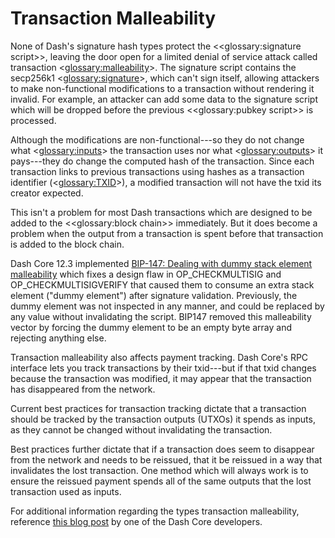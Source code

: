# Transaction Malleability

None of Dash's signature hash types protect the <<glossary:signature script>>, leaving the door open for a limited denial of service attack called transaction <<glossary:malleability>>. The signature script contains the secp256k1 <<glossary:signature>>, which can't sign itself, allowing attackers to make non-functional modifications to a transaction without rendering it invalid. For example, an attacker can add some data to the signature script which will be dropped before the previous <<glossary:pubkey script>> is processed.

Although the modifications are non-functional---so they do not change what <<glossary:inputs>> the transaction uses nor what <<glossary:outputs>> it pays---they do change the computed hash of the transaction. Since each transaction links to previous transactions using hashes as a transaction identifier (<<glossary:TXID>>), a modified transaction will not have the txid its creator expected.

This isn't a problem for most Dash transactions which are designed to be added to the <<glossary:block chain>> immediately. But it does become a problem when the output from a transaction is spent before that transaction is added to the block chain.

Dash Core 12.3 implemented [BIP-147: Dealing with dummy stack element malleability](https://github.com/bitcoin/bips/blob/master/bip-0147.mediawiki) which fixes a design flaw in OP_CHECKMULTISIG and OP_CHECKMULTISIGVERIFY that caused them to consume an extra stack element ("dummy element") after signature validation. Previously, the dummy element was not inspected in any manner, and could be replaced by any value without invalidating the script. BIP147 removed this malleability vector by forcing the dummy element to be an empty byte array and rejecting anything else.

Transaction malleability also affects payment tracking.  Dash Core's RPC interface lets you track transactions by their txid---but if that txid changes because the transaction was modified, it may appear that the transaction has disappeared from the network.

Current best practices for transaction tracking dictate that a transaction should be tracked by the transaction outputs (UTXOs) it spends as inputs, as they cannot be changed without invalidating the transaction.

Best practices further dictate that if a transaction does seem to disappear from the network and needs to be reissued, that it be reissued in a way that invalidates the lost transaction. One method which will always work is to ensure the reissued payment spends all of the same outputs that the lost transaction used as inputs.

For additional information regarding the types transaction malleability, reference [this blog post](https://blog.dash.org/segwit-lighting-rbf-in-dash-9536868ca861) by one of the Dash Core developers.